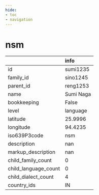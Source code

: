 ```yaml
---
hide:
- toc
- navigation
---
```

# nsm
|                      | info      |
|:---------------------|:----------|
| id                   | sumi1235  |
| family_id            | sino1245  |
| parent_id            | reng1253  |
| name                 | Sumi Naga |
| bookkeeping          | False     |
| level                | language  |
| latitude             | 25.9996   |
| longitude            | 94.4235   |
| iso639P3code         | nsm       |
| description          | nan       |
| markup_description   | nan       |
| child_family_count   | 0         |
| child_language_count | 0         |
| child_dialect_count  | 4         |
| country_ids          | IN        |